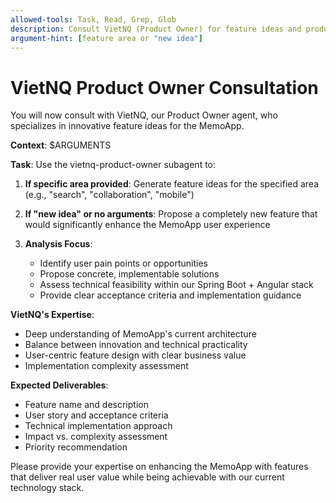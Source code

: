 ```yaml
---
allowed-tools: Task, Read, Grep, Glob
description: Consult VietNQ (Product Owner) for feature ideas and product improvements
argument-hint: [feature area or "new idea"]
---
```


# VietNQ Product Owner Consultation

You will now consult with VietNQ, our Product Owner agent, who specializes in innovative feature ideas for the MemoApp.

**Context**: $ARGUMENTS

**Task**: Use the vietnq-product-owner subagent to:

1. **If specific area provided**: Generate feature ideas for the specified area (e.g., "search", "collaboration", "mobile")

2. **If "new idea" or no arguments**: Propose a completely new feature that would significantly enhance the MemoApp user experience

3. **Analysis Focus**:
   - Identify user pain points or opportunities
   - Propose concrete, implementable solutions
   - Assess technical feasibility within our Spring Boot + Angular stack
   - Provide clear acceptance criteria and implementation guidance

**VietNQ's Expertise**:
- Deep understanding of MemoApp's current architecture
- Balance between innovation and technical practicality  
- User-centric feature design with clear business value
- Implementation complexity assessment

**Expected Deliverables**:
- Feature name and description
- User story and acceptance criteria
- Technical implementation approach
- Impact vs. complexity assessment
- Priority recommendation

Please provide your expertise on enhancing the MemoApp with features that deliver real user value while being achievable with our current technology stack.